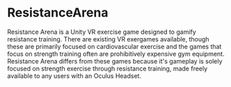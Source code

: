 # ResistanceArena
Resistance Arena is a Unity VR exercise game designed to gamify resistance training. There are existing VR exergames available, though these are primarily focused on cardiovascular exercise and the games that focus on strength training often are prohibitively expensive gym equipment. Resistance Arena differs from these games because it's gameplay is solely focused on strength exercise through resistance training, made freely available to any users with an Oculus Headset.
